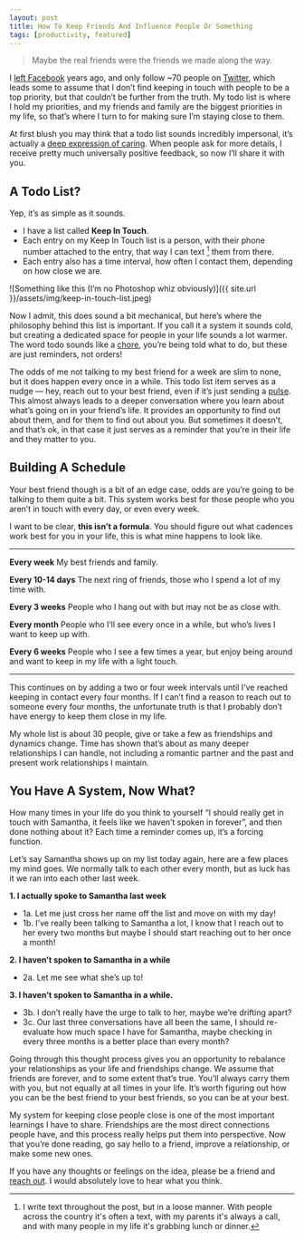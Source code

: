 ```yaml
---
layout: post
title: How To Keep Friends And Influence People Or Something
tags: [productivity, featured]
---
```


> Maybe the real friends were the friends we made along the way.

I [left Facebook](https://www.fabisevi.ch/2013/06/30/friends/) years ago, and only follow ~70 people on [Twitter](https://twitter.com/mergesort), which leads some to assume that I don’t find keeping in touch with people to be a top priority, but that couldn’t be further from the truth. My todo list is where I hold my priorities, and my friends and family are the biggest priorities in my life, so that’s where I turn to for making sure I’m staying close to them.

At first blush you may think that a todo list sounds incredibly impersonal, it’s actually a [deep expression of caring](https://twitter.com/savinola/status/987795706114002944). When people ask for more details, I receive pretty much universally positive feedback, so now I’ll share it with you.

## A Todo List?

Yep, it’s as simple as it sounds.


- I have a list called **Keep In Touch**.
- Each entry on my Keep In Touch list is a person, with their phone number attached to the entry, that way I can text [^1] them from there.
- Each entry also has a time interval, how often I contact them, depending on how close we are.

![Something like this (I’m no Photoshop whiz obviously)]({{ site.url }}/assets/img/keep-in-touch-list.jpeg)

Now I admit, this does sound a bit mechanical, but here’s where the philosophy behind this list is important. If you call it a system it sounds cold, but creating a dedicated space for people in your life sounds a lot warmer. The word todo sounds like a [chore](https://www.becktench.com/blog/2019/5/13/kinder-to-do-lists), you’re being told what to do, but these are just reminders, not orders!

The odds of me not talking to my best friend for a week are slim to none, but it does happen every once in a while. This todo list item serves as a nudge — hey, reach out to your best friend, even if it’s just sending a [pulse](https://jasdev.me/ambient-intimacy). This almost always leads to a deeper conversation where you learn about what’s going on in your friend’s life. It provides an opportunity to find out about them, and for them to find out about you. But sometimes it doesn’t, and that’s ok, in that case it just serves as a reminder that you’re in their life and they matter to you.

## Building A Schedule

Your best friend though is a bit of an edge case, odds are you’re going to be talking to them quite a bit. This system works best for those people who you aren’t in touch with every day, or even every week.

I want to be clear, **this isn’t a formula**. You should figure out what cadences work best for you in your life, this is what mine happens to look like.


----------

**Every week**
My best friends and family.

**Every 10-14 days**
The next ring of friends, those who I spend a lot of my time with.

**Every 3 weeks**
People who I hang out with but may not be as close with.

**Every month**
People who I’ll see every once in a while, but who’s lives I want to keep up with.

**Every 6 weeks**
People who I see a few times a year, but enjoy being around and want to keep in my life with a light touch.


----------

This continues on by adding a two or four week intervals until I’ve reached keeping in contact every four months. If I can’t find a reason to reach out to someone every four months, the unfortunate truth is that I probably don’t have energy to keep them close in my life.

My whole list is about 30 people, give or take a few as friendships and dynamics change. Time has shown that’s about as many deeper relationships I can handle, not including a romantic partner and the past and present work relationships I maintain.

## You Have A System, Now What?

How many times in your life do you think to yourself “I should really get in touch with Samantha, it feels like we haven’t spoken in forever”, and then done nothing about it? Each time a reminder comes up, it’s a forcing function.

Let’s say Samantha shows up on my list today again, here are a few places my mind goes. We normally talk to each other every month, but as luck has it we ran into each other last week.

**1. I actually spoke to Samantha last week**

- 1a. Let me just cross her name off the list and move on with my day!
- 1b. I’ve really been talking to Samantha a lot, I know that I reach out to her every two months but maybe I should start reaching out to her once a month!

**2. I haven’t spoken to Samantha in a while** 

- 2a. Let me see what she’s up to!

**3. I haven’t spoken to Samantha in a while.**

- 3b. I don’t really have the urge to talk to her, maybe we’re drifting apart?
- 3c. Our last three conversations have all been the same, I should re-evaluate how much space I have for Samantha, maybe checking in every three months is a better place than every month?
    

Going through this thought process gives you an opportunity to rebalance your relationships as your life and friendships change. We assume that friends are forever, and to some extent that’s true. You’ll always carry them with you, but not equally at all times in your life. It’s worth figuring out how you can be the best friend to your best friends, so you can be at your best.

My system for keeping close people close is one of the most important learnings I have to share. Friendships are the most direct connections people have, and this process really helps put them into perspective. Now that you’re done reading, go say hello to a friend, improve a relationship, or make some new ones.

If you have any thoughts or feelings on the idea, please be a friend and [reach out](https://twitter.com/mergesort). I would absolutely love to hear what you think.

[^1]: I write text throughout the post, but in a loose manner. With people across the country it's often a text, with my parents it's always a call, and with many people in my life it's grabbing lunch or dinner.